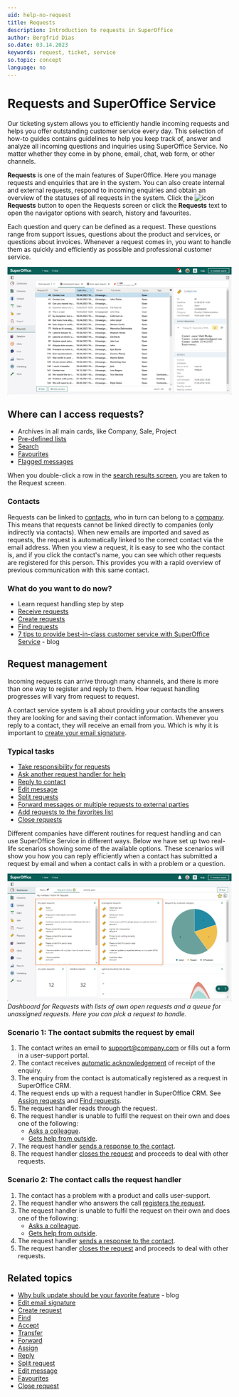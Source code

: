 ```yaml
---
uid: help-no-request
title: Requests
description: Introduction to requests in SuperOffice
author: Bergfrid Dias
so.date: 03.14.2023
keywords: request, ticket, service
so.topic: concept
language: no
---
```


# Requests and SuperOffice Service

Our ticketing system allows you to efficiently handle incoming requests and helps you offer outstanding customer service every day. This selection of how-to guides contains guidelines to help you keep track of, answer and analyze all incoming questions and inquiries using SuperOffice Service. No matter whether they come in by phone, email, chat, web form, or other channels.

**Requests** is one of the main features of SuperOffice. Here you manage requests and enquiries that are in the system. You can also create internal and external requests, respond to incoming enquiries and obtain an overview of the statuses of all requests in the system. Click the ![icon][img2] **Requests** button to open the Requests screen or click the **Requests** text to open the navigator options with search, history and favourites.

Each question and query can be defined as a request. These questions range from support issues, questions about the product and services, or questions about invoices. Whenever a request comes in, you want to handle them as quickly and efficiently as possible and professional customer service.

![Request with Unassigned request list with preview -screenshot][img1]

<!--Brand new to request management in SuperOffice? Start off with this short product tour to get an introduction to what you can expect (video length - 2:52): -->

<!-- markdownlint-disable-next-line MD034 DOCSMD007 -->
<!-- > [!Video https://www.youtube.com/embed/2mRyStK5xPs] -->

## <a id="open" />Where can I access requests?

* Archives in all main cards, like Company, Sale, Project
* [Pre-defined lists][11]
* [Search][12]
* [Favourites][8]
* [Flagged messages][5]

When you double-click a row in the [search results screen][13], you are taken to the Request screen.

### <a id="customers" />Contacts

Requests can be linked to [contacts][2], who in turn can belong to a [company][3]. This means that requests cannot be linked directly to companies (only indirectly via contacts). When new emails are imported and saved as requests, the request is automatically linked to the correct contact via the email address. When you view a request, it is easy to see who the contact is, and if you click the contact's name, you can see which other requests are registered for this person. This provides you with a rapid overview of previous communication with this same contact.

### What do you want to do now?

* Learn request handling step by step
* [Receive requests][6]
* [Create requests][4]
* [Find requests][10]
* [7 tips to provide best-in-class customer service with SuperOffice Service][20] - blog

## <a id="request-mgt" />Request management

Incoming requests can arrive through many channels, and there is more than one way to register and reply to them. How request handling progresses will vary from request to request.

A contact service system is all about providing your contacts the answers they are looking for and saving their contact information. Whenever you reply to a contact, they will receive an email from you. Which is why it is important to [create your email signature][15].

### Typical tasks

* [Take responsibility for requests][1]
* [Ask another request handler for help][16]
* [Reply to contact][19]
* [Edit message][9]
* [Split requests][21]
* [Forward messages or multiple requests to external parties][18]
* [Add requests to the favorites list][8]
* [Close requests][22]

Different companies have different routines for request handling and can use SuperOffice Service in different ways. Below we have set up two real-life scenarios showing some of the available options. These scenarios will show you how you can reply efficiently when a contact has submitted a request by email and when a contact calls in with a problem or a question.

![Dashboard for Requests with lists of own open requests and a queue for unassigned requests. Here you can pick a request to handle -screenshot][img3]
*Dashboard for Requests with lists of own open requests and a queue for unassigned requests. Here you can pick a request to handle.*

### Scenario 1: The contact submits the request by email

<!-- markdownlint-disable-next-line MD034 -->
1. The contact writes an email to support@company.com or fills out a form in a user-support portal.
1. The contact receives [automatic acknowledgement][23] of receipt of the enquiry.
1. The enquiry from the contact is automatically registered as a request in SuperOffice CRM.
1. The request ends up with a request handler in SuperOffice CRM. See [Assign requests][6] and [Find requests][10].
1. The request handler reads through the request.
1. The request handler is unable to fulfil the request on their own and does one of the following:
    * [Asks a colleague][16].
    * [Gets help from outside][18].
1. The request handler [sends a response to the contact][19].
1. The request handler [closes the request][21] and proceeds to deal with other requests.

### Scenario 2: The contact calls the request handler

1. The contact has a problem with a product and calls user-support.
1. The request handler who answers the call [registers the request][14].
1. The request handler is unable to fulfil the request on their own and does one of the following:
    * [Asks a colleague][16].
    * [Gets help from outside][18].
1. The request handler [sends a response to the contact][19].
1. The request handler [closes the request][21] and proceeds to deal with other requests.

## Related topics

* [Why bulk update should be your favorite feature][17] - blog
* [Edit email signature][15]
* [Create request][14]
* [Find][10]
* [Accept][1]
* [Transfer][16]
* [Forward][18]
* [Assign][6]
* [Reply][19]
* [Split request][21]
* [Edit message][9]
* [Favourites][8]
* [Close request][22]

<!-- Referenced links -->
[1]: howto/accept.md
[2]: ../../contact/learn/index.md
[3]: ../../company/learn/index.md
[4]: howto/create.md
[5]: howto/flag-message.md
[6]: howto/assign.md
[8]: howto/fav.md
[9]: howto/edit-message.md
[10]: find.md
[11]: find.md#list
[12]: ../../search-options/learn/index.md
[13]: find.md#result
[14]: howto/create.md
[15]: ../../learn/getting-started/edit-email-signature.md
[16]: howto/transfer.md
[17]: https://community.superoffice.com/en/learning/best-practices-tips/service/7-reasons-why-batch-management-should-be-your-favorite-feature-in-superoffice-service/
[18]: howto/forward.md
[19]: howto/reply.md
[20]: https://community.superoffice.com/en/learning/best-practices-tips/service/7-tips-to-provide-best-in-class-customer-service-with-superoffice-service/
[21]: howto/split-request.md
[22]: howto/close.md
[23]: ../reply-templates/learn/index.md

<!-- Referenced images -->
[img1]: media/request-list-preview.png
[img2]: ../../../../common/icons/nav-cs.png
[img3]: howto/media/service-dashboard.png

